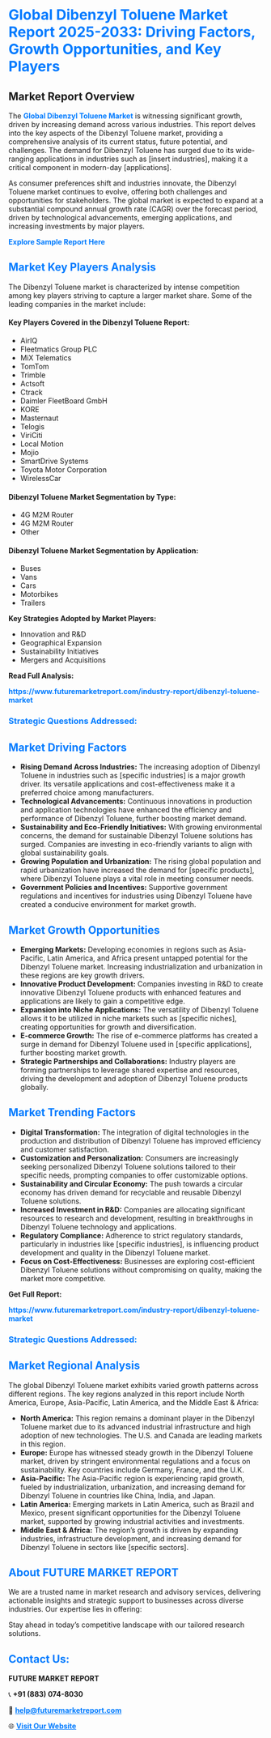 <h1 style="color: #007BFF;">Global Dibenzyl Toluene Market Report 2025-2033: Driving Factors, Growth Opportunities, and Key Players</h1>

<section id="overview">
<h2>Market Report Overview</h2>
<p>The <a href="https://www.futuremarketreport.com/industry-report/dibenzyl-toluene-market" style="color: #007BFF; text-decoration: none;"><strong>Global Dibenzyl Toluene Market</strong></a> is witnessing significant growth, driven by increasing demand across various industries. This report delves into the key aspects of the Dibenzyl Toluene market, providing a comprehensive analysis of its current status, future potential, and challenges. The demand for Dibenzyl Toluene has surged due to its wide-ranging applications in industries such as [insert industries], making it a critical component in modern-day [applications].</p>
<p>As consumer preferences shift and industries innovate, the Dibenzyl Toluene market continues to evolve, offering both challenges and opportunities for stakeholders. The global market is expected to expand at a substantial compound annual growth rate (CAGR) over the forecast period, driven by technological advancements, emerging applications, and increasing investments by major players.</p>
</section>

<section id="overview">
<p><a href="https://www.futuremarketreport.com/request-sample/reportId=35165" style="color: #007BFF; text-decoration: none;"><strong>Explore Sample Report Here</strong></a></p>
</section>

<section id="key-players">
<h2 style="color: #007BFF;">Market Key Players Analysis</h2>
<p>The Dibenzyl Toluene market is characterized by intense competition among key players striving to capture a larger market share. Some of the leading companies in the market include:</p>
<h4>Key Players Covered in the Dibenzyl Toluene Report:</h4>
<ul><li>AirIQ</li><li>Fleetmatics Group PLC</li><li>MiX Telematics</li><li>TomTom</li><li>Trimble</li><li>Actsoft</li><li>Ctrack</li><li>Daimler FleetBoard GmbH</li><li>KORE</li><li>Masternaut</li><li>Telogis</li><li>ViriCiti</li><li>Local Motion</li><li>Mojio</li><li>SmartDrive Systems</li><li>Toyota Motor Corporation</li><li>WirelessCar</li></ul>
<h4>Dibenzyl Toluene Market Segmentation by Type:</h4>
<ul><li>4G M2M Router</li><li>4G M2M Router</li><li>Other</li></ul>

<h4>Dibenzyl Toluene Market Segmentation by Application:</h4>
<ul><li>Buses</li><li>Vans</li><li>Cars</li><li>Motorbikes</li><li>Trailers</li></ul>
<p><strong>Key Strategies Adopted by Market Players:</strong></p>
<ul>
<li>Innovation and R&D</li>
<li>Geographical Expansion</li>
<li>Sustainability Initiatives</li>
<li>Mergers and Acquisitions</li>
</ul>
</section>

<section>
<p><strong>Read Full Analysis: </strong></p><a href="https://www.futuremarketreport.com/industry-report/dibenzyl-toluene-market" style="color: #007BFF; text-decoration: none;"><strong>https://www.futuremarketreport.com/industry-report/dibenzyl-toluene-market</strong></a>
<h3 style="color: #007BFF;">Strategic Questions Addressed:</h3>
</section>

<section id="driving-factors">
<h2 style="color: #007BFF;">Market Driving Factors</h2>
<ul>
<li><strong>Rising Demand Across Industries:</strong> The increasing adoption of Dibenzyl Toluene in industries such as [specific industries] is a major growth driver. Its versatile applications and cost-effectiveness make it a preferred choice among manufacturers.</li>
<li><strong>Technological Advancements:</strong> Continuous innovations in production and application technologies have enhanced the efficiency and performance of Dibenzyl Toluene, further boosting market demand.</li>
<li><strong>Sustainability and Eco-Friendly Initiatives:</strong> With growing environmental concerns, the demand for sustainable Dibenzyl Toluene solutions has surged. Companies are investing in eco-friendly variants to align with global sustainability goals.</li>
<li><strong>Growing Population and Urbanization:</strong> The rising global population and rapid urbanization have increased the demand for [specific products], where Dibenzyl Toluene plays a vital role in meeting consumer needs.</li>
<li><strong>Government Policies and Incentives:</strong> Supportive government regulations and incentives for industries using Dibenzyl Toluene have created a conducive environment for market growth.</li>
</ul>
</section>

<section id="growth-opportunities">
<h2 style="color: #007BFF;">Market Growth Opportunities</h2>
<ul>
<li><strong>Emerging Markets:</strong> Developing economies in regions such as Asia-Pacific, Latin America, and Africa present untapped potential for the Dibenzyl Toluene market. Increasing industrialization and urbanization in these regions are key growth drivers.</li>
<li><strong>Innovative Product Development:</strong> Companies investing in R&D to create innovative Dibenzyl Toluene products with enhanced features and applications are likely to gain a competitive edge.</li>
<li><strong>Expansion into Niche Applications:</strong> The versatility of Dibenzyl Toluene allows it to be utilized in niche markets such as [specific niches], creating opportunities for growth and diversification.</li>
<li><strong>E-commerce Growth:</strong> The rise of e-commerce platforms has created a surge in demand for Dibenzyl Toluene used in [specific applications], further boosting market growth.</li>
<li><strong>Strategic Partnerships and Collaborations:</strong> Industry players are forming partnerships to leverage shared expertise and resources, driving the development and adoption of Dibenzyl Toluene products globally.</li>
</ul>
</section>

<section id="trending-factors">
<h2 style="color: #007BFF;">Market Trending Factors</h2>
<ul>
<li><strong>Digital Transformation:</strong> The integration of digital technologies in the production and distribution of Dibenzyl Toluene has improved efficiency and customer satisfaction.</li>
<li><strong>Customization and Personalization:</strong> Consumers are increasingly seeking personalized Dibenzyl Toluene solutions tailored to their specific needs, prompting companies to offer customizable options.</li>
<li><strong>Sustainability and Circular Economy:</strong> The push towards a circular economy has driven demand for recyclable and reusable Dibenzyl Toluene solutions.</li>
<li><strong>Increased Investment in R&D:</strong> Companies are allocating significant resources to research and development, resulting in breakthroughs in Dibenzyl Toluene technology and applications.</li>
<li><strong>Regulatory Compliance:</strong> Adherence to strict regulatory standards, particularly in industries like [specific industries], is influencing product development and quality in the Dibenzyl Toluene market.</li>
<li><strong>Focus on Cost-Effectiveness:</strong> Businesses are exploring cost-efficient Dibenzyl Toluene solutions without compromising on quality, making the market more competitive.</li>
</ul>
</section>

<section>
<p><strong>Get Full Report: </strong></p><a href="https://www.futuremarketreport.com/industry-report/dibenzyl-toluene-market" style="color: #007BFF; text-decoration: none;"><strong>https://www.futuremarketreport.com/industry-report/dibenzyl-toluene-market</strong></a>
<h3 style="color: #007BFF;">Strategic Questions Addressed:</h3>
</section>


<section id="regional-analysis">
<h2 style="color: #007BFF;">Market Regional Analysis</h2>
<p>The global Dibenzyl Toluene market exhibits varied growth patterns across different regions. The key regions analyzed in this report include North America, Europe, Asia-Pacific, Latin America, and the Middle East & Africa:</p>
<ul>
<li><strong>North America:</strong> This region remains a dominant player in the Dibenzyl Toluene market due to its advanced industrial infrastructure and high adoption of new technologies. The U.S. and Canada are leading markets in this region.</li>
<li><strong>Europe:</strong> Europe has witnessed steady growth in the Dibenzyl Toluene market, driven by stringent environmental regulations and a focus on sustainability. Key countries include Germany, France, and the U.K.</li>
<li><strong>Asia-Pacific:</strong> The Asia-Pacific region is experiencing rapid growth, fueled by industrialization, urbanization, and increasing demand for Dibenzyl Toluene in countries like China, India, and Japan.</li>
<li><strong>Latin America:</strong> Emerging markets in Latin America, such as Brazil and Mexico, present significant opportunities for the Dibenzyl Toluene market, supported by growing industrial activities and investments.</li>
<li><strong>Middle East & Africa:</strong> The region’s growth is driven by expanding industries, infrastructure development, and increasing demand for Dibenzyl Toluene in sectors like [specific sectors].</li>
</ul>
</section>

<footer>
<h2 style="color: #007BFF;">About FUTURE MARKET REPORT</h2>
<p>We are a trusted name in market research and advisory services, delivering actionable insights and strategic support to businesses across diverse industries. Our expertise lies in offering:</p>

<p>Stay ahead in today’s competitive landscape with our tailored research solutions.</p>

<h2 style="color: #007BFF;">Contact Us:</h2>
<p><strong>FUTURE MARKET REPORT</strong></p>
<p>📞 <strong>+91 (883) 074-8030</strong></p>
<p>📧 <strong><a href="mailto:help@futuremarketreport.com" style="color: #007BFF;">help@futuremarketreport.com</a></strong></p>
<p>🌐 <strong><a href="https://www.futuremarketreport.com/" style="color: #007BFF;">Visit Our Website</a></strong></p>
</footer>